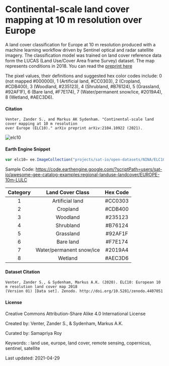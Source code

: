 # Continental-scale land cover mapping at 10 m resolution over Europe

A land cover classification for Europe at 10 m resolution produced with a machine learning workflow driven by Sentinel optical and radar satellite imagery. The classification model was trained on land cover reference data form the LUCAS (Land Use/Cover Area frame Survey) dataset. The map represents conditions in 2018. You can read the [preprint here](https://arxiv.org/abs/2104.10922)

The pixel values, their definitions and suggested hex color codes include: 0 (not mapped #000000), 1 (Artificial land, #CC0303), 2 (Cropland, #CDB400), 3 (Woodland, #235123), 4 (Shrubland, #B76124), 5 (Grassland, #92AF1F), 6 (Bare land, #F7E174), 7 (Water/permanent snow/ice, #2019A4), 8 (Wetland, #AEC3D6).

#### Citation

```
Venter, Zander S., and Markus AK Sydenham. "Continental-scale land cover mapping at 10 m resolution
over Europe (ELC10)." arXiv preprint arXiv:2104.10922 (2021).
```


![elc10](https://user-images.githubusercontent.com/6677629/116647370-0150b680-a940-11eb-823f-b3c9a6bf9804.gif)

#### Earth Engine Snippet

```js
var elc10= ee.ImageCollection("projects/sat-io/open-datasets/NINA/ELC10")
```

Sample Code: https://code.earthengine.google.com/?scriptPath=users/sat-io/awesome-gee-catalog-examples:regional-landuse-landcover/EUROPE-10m-LULC

|Category|Land Cover Class        |Hex Code|
|:------:|:----------------------:|:------:|
|1       |Artificial land         | #CC0303|
|2       |Cropland                | #CDB400|
|3       |Woodland                | #235123|
|4       |Shrubland               | #B76124|
|5       |Grassland               | #92AF1F|
|6       |Bare land               | #F7E174|
|7       |Water/permanent snow/ice| #2019A4|
|8       |Wetland                 |#AEC3D6 |


#### Dataset Citation

```
Venter, Zander S., & Sydenham, Markus A.K. (2020). ELC10: European 10 m resolution land cover map 2018
(Version 01) [Data set]. Zenodo. http://doi.org/10.5281/zenodo.4407051
```

#### License

Creative Commons Attribution-Share Alike 4.0 International License

Created by: Venter, Zander S., & Sydenham, Markus A.K.

Curated by: Samapriya Roy

Keywords: : land use, europe, land cover, remote sensing, copernicus, sentinel, satellite

Last updated: 2021-04-29
